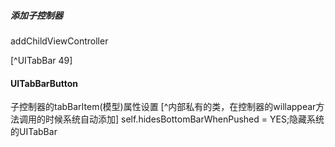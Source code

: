 
##### 添加子控制器
addChildViewController

[^UITabBar 49]

#### UITabBarButton
子控制器的tabBarItem(模型)属性设置
[^内部私有的类，在控制器的willappear方法调用的时候系统自动添加]
self.hidesBottomBarWhenPushed = YES;隐藏系统的UITabBar
